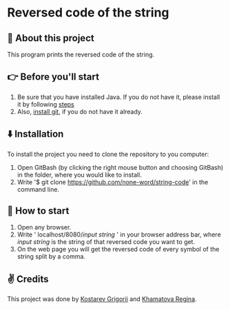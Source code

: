 # Reversed code of the string
## :wave: About this project
This program prints the reversed code of the string.  
## :point_right: Before you'll start
1. Be sure that you have installed Java. If you do not have it, please install it by following [steps](https://java.com/en/download/help/download_options.html)
2. Also, [install git](https://git-scm.com/book/en/v2/Getting-Started-Installing-Git), if you do not have it already.
## :arrow_down: Installation
To install the project you need to clone the repository to you computer:

1. Open GitBash (by clicking the right mouse button and choosing GitBash) in the folder, where you would like to install.
2. Write '$ git clone https://github.com/none-word/string-code' in the command line.
## :triangular_flag_on_post: How to start
1. Open any browser.
2. Write ' localhost/8080/*input string* ' in your browser address bar, where *input string* is the string of that reversed code you want to get.
3. On the web page you will get the reversed code of every symbol of the string split by a comma.

## :v: Credits
This project was done by [Kostarev Grigorii](https://github.com/none-word) and [Khamatova Regina](https://github.com/Homa3030).